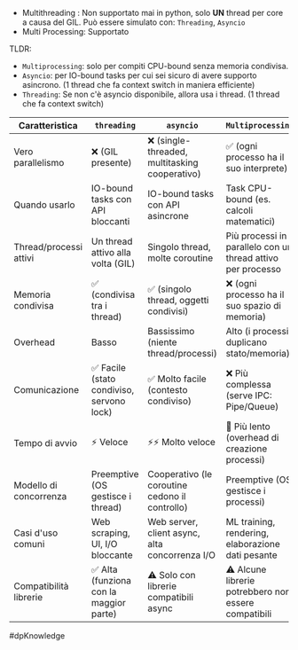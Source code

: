 - Multithreading : Non supportato mai in python, solo **UN** thread per core a causa del GIL. Può essere simulato con: `Threading`, `Asyncio`
- Multi Processing: Supportato

TLDR:

- `Multiprocessing`: solo per compiti CPU-bound senza memoria condivisa.
- `Asyncio`: per IO-bound tasks per cui sei sicuro di avere supporto asincrono. (1 thread che fa context switch in maniera efficiente)
- `Threading`: Se non c'è asyncio disponibile, allora usa i thread. (1 thread che fa context switch)

| Caratteristica         | `threading`                              | `asyncio`                                      | `Multiprocessing`                                           |
| ---------------------- | ---------------------------------------- | ---------------------------------------------- | ----------------------------------------------------------- |
| Vero parallelismo      | ❌ (GIL presente)                         | ❌ (single-threaded, multitasking cooperativo)  | ✅ (ogni processo ha il suo interprete)                      |
| Quando usarlo          | IO-bound tasks con API bloccanti         | IO-bound tasks con API asincrone               | Task CPU-bound (es. calcoli matematici)                     |
| Thread/processi attivi | Un thread attivo alla volta (GIL)        | Singolo thread, molte coroutine                | Più processi in parallelo con un thread attivo per processo |
| Memoria condivisa      | ✅ (condivisa tra i thread)               | ✅ (singolo thread, oggetti condivisi)          | ❌ (ogni processo ha il suo spazio di memoria)               |
| Overhead               | Basso                                    | Bassissimo (niente thread/processi)            | Alto (i processi duplicano stato/memoria)                   |
| Comunicazione          | ✅ Facile (stato condiviso, servono lock) | ✅ Molto facile (contesto condiviso)            | ❌ Più complessa (serve IPC: Pipe/Queue)                     |
| Tempo di avvio         | ⚡ Veloce                                 | ⚡⚡ Molto veloce                                | 🐢 Più lento (overhead di creazione processi)               |
| Modello di concorrenza | Preemptive (OS gestisce i thread)        | Cooperativo (le coroutine cedono il controllo) | Preemptive (OS gestisce i processi)                         |
| Casi d'uso comuni      | Web scraping, UI, I/O bloccante          | Web server, client async, alta concorrenza I/O | ML training, rendering, elaborazione dati pesante           |
| Compatibilità librerie | ✅ Alta (funziona con la maggior parte)   | ⚠️ Solo con librerie compatibili async         | ⚠️ Alcune librerie potrebbero non essere compatibili        |
#dpKnowledge 

